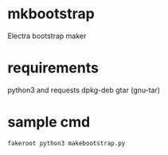 # mkbootstrap
Electra bootstrap maker

# requirements
python3 and requests
dpkg-deb
gtar (gnu-tar)

# sample cmd
`fakeroot python3 makebootstrap.py`


